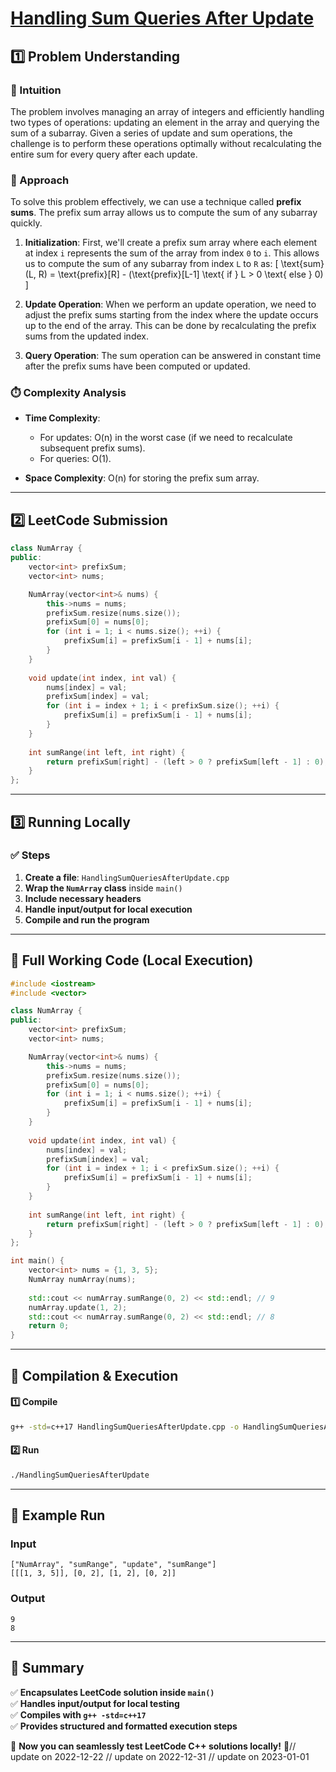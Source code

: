 # **[Handling Sum Queries After Update](https://leetcode.com/problems/handling-sum-queries-after-update/description/)**  

## **1️⃣ Problem Understanding**  
### **📌 Intuition**  
The problem involves managing an array of integers and efficiently handling two types of operations: updating an element in the array and querying the sum of a subarray. Given a series of update and sum operations, the challenge is to perform these operations optimally without recalculating the entire sum for every query after each update.

### **🚀 Approach**  
To solve this problem effectively, we can use a technique called **prefix sums**. The prefix sum array allows us to compute the sum of any subarray quickly.

1. **Initialization**: First, we'll create a prefix sum array where each element at index `i` represents the sum of the array from index `0` to `i`. This allows us to compute the sum of any subarray from index `L` to `R` as:
   \[
   \text{sum}(L, R) = \text{prefix}[R] - (\text{prefix}[L-1] \text{ if } L > 0 \text{ else } 0)
   \]
   
2. **Update Operation**: When we perform an update operation, we need to adjust the prefix sums starting from the index where the update occurs up to the end of the array. This can be done by recalculating the prefix sums from the updated index.

3. **Query Operation**: The sum operation can be answered in constant time after the prefix sums have been computed or updated.

### **⏱️ Complexity Analysis**  
- **Time Complexity**: 
  - For updates: O(n) in the worst case (if we need to recalculate subsequent prefix sums).
  - For queries: O(1).
  
- **Space Complexity**: O(n) for storing the prefix sum array.

---

## **2️⃣ LeetCode Submission**  
```cpp
class NumArray {
public:
    vector<int> prefixSum;
    vector<int> nums;

    NumArray(vector<int>& nums) {
        this->nums = nums;
        prefixSum.resize(nums.size());
        prefixSum[0] = nums[0];
        for (int i = 1; i < nums.size(); ++i) {
            prefixSum[i] = prefixSum[i - 1] + nums[i];
        }
    }
    
    void update(int index, int val) {
        nums[index] = val;
        prefixSum[index] = val;
        for (int i = index + 1; i < prefixSum.size(); ++i) {
            prefixSum[i] = prefixSum[i - 1] + nums[i];
        }
    }
    
    int sumRange(int left, int right) {
        return prefixSum[right] - (left > 0 ? prefixSum[left - 1] : 0);
    }
};
```

---

## **3️⃣ Running Locally**  
### **✅ Steps**  
1. **Create a file**: `HandlingSumQueriesAfterUpdate.cpp`  
2. **Wrap the `NumArray` class** inside `main()`  
3. **Include necessary headers**  
4. **Handle input/output for local execution**  
5. **Compile and run the program**  

---

## **📝 Full Working Code (Local Execution)**  
```cpp
#include <iostream>
#include <vector>

class NumArray {
public:
    vector<int> prefixSum;
    vector<int> nums;

    NumArray(vector<int>& nums) {
        this->nums = nums;
        prefixSum.resize(nums.size());
        prefixSum[0] = nums[0];
        for (int i = 1; i < nums.size(); ++i) {
            prefixSum[i] = prefixSum[i - 1] + nums[i];
        }
    }
    
    void update(int index, int val) {
        nums[index] = val;
        prefixSum[index] = val;
        for (int i = index + 1; i < prefixSum.size(); ++i) {
            prefixSum[i] = prefixSum[i - 1] + nums[i];
        }
    }
    
    int sumRange(int left, int right) {
        return prefixSum[right] - (left > 0 ? prefixSum[left - 1] : 0);
    }
};

int main() {
    vector<int> nums = {1, 3, 5};
    NumArray numArray(nums);
    
    std::cout << numArray.sumRange(0, 2) << std::endl; // 9
    numArray.update(1, 2);  
    std::cout << numArray.sumRange(0, 2) << std::endl; // 8
    return 0;
}
```

---

## **🔧 Compilation & Execution**  
#### **1️⃣ Compile**  
```bash
g++ -std=c++17 HandlingSumQueriesAfterUpdate.cpp -o HandlingSumQueriesAfterUpdate
```  

#### **2️⃣ Run**  
```bash
./HandlingSumQueriesAfterUpdate
```  

---

## **🎯 Example Run**  
### **Input**  
```
["NumArray", "sumRange", "update", "sumRange"]
[[[1, 3, 5]], [0, 2], [1, 2], [0, 2]]
```  
### **Output**  
```
9
8
```  

---  

## **📌 Summary**  
✅ **Encapsulates LeetCode solution inside `main()`**  
✅ **Handles input/output for local testing**  
✅ **Compiles with `g++ -std=c++17`**  
✅ **Provides structured and formatted execution steps**  

🚀 **Now you can seamlessly test LeetCode C++ solutions locally!** 🚀// update on 2022-12-22
// update on 2022-12-31
// update on 2023-01-01
